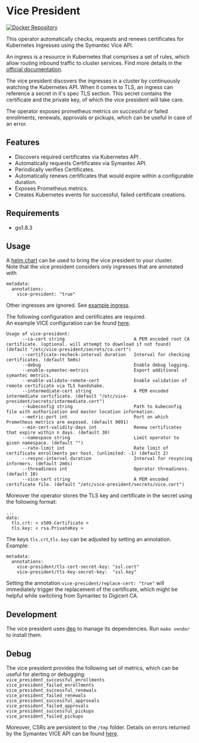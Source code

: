 # Vice President

[![Docker Repository](https://img.shields.io/docker/pulls/sapcc/vice-president.svg?maxAge=604800)](https://hub.docker.com/r/sapcc/vice-president/)

This operator automatically checks, requests and renews certificates for Kubernetes Ingresses using the Symantec Vice API.

An ingress is a resource in Kubernetes that comprises a set of rules, which allow routing inbound traffic to cluster services.
Find more details in the [official documentation](https://kubernetes.io/docs/concepts/services-networking/ingress/#what-is-ingress).

The vice president discovers the ingresses in a cluster by continuously watching the Kubernetes API. 
When it comes to TLS, an ingress can reference a secret in it's spec TLS section. 
This secret contains the certificate and the private key, of which the vice president will take care.

The operator exposes prometheus metrics on successful or failed enrollments, renewals, approvals or pickups, 
which can be useful in case of an error.

## Features

  - Discovers required certificates via Kubernetes API .
  - Automatically requests Certificates via Symantec API.
  - Periodically verifies Certificates.
  - Automatically renews certificates that would expire within a configurable duration.
  - Exposes Prometheus metrics.
  - Creates Kubernetes events for successful, failed certificate creations.

## Requirements

  - go1.8.3

## Usage

A [helm chart](https://github.com/sapcc/helm-charts/tree/master/system/kube-system/charts/vice-president/) can be used to bring the vice president to your cluster.  
Note that the vice president considers only ingresses that are annotated with 
```
metadata:
  annotations:
    vice-president: "true"
```
Other ingresses are ignored. See [example ingress](./example/vice-presidential-ingress.yaml).

The following configuration and certificates are required.  
An example VICE configuration can be found [here](./etc/vice-president/vice-president.conf). 

```
Usage of vice-president:
      --ca-cert string                          A PEM encoded root CA certificate. (optional. will attempt to download if not found) (default "/etc/vice-president/secrets/ca.cert")
      --certificate-recheck-interval duration   Interval for checking certificates. (default 5m0s)
      --debug                                   Enable debug logging.
      --enable-symantec-metrics                 Export additional symantec metrics.
      --enable-validate-remote-cert             Enable validation of remote certificate via TLS handshake.
      --intermediate-cert string                A PEM encoded intermediate certificate. (default "/etc/vice-president/secrets/intermediate.cert")
      --kubeconfig string                       Path to kubeconfig file with authorization and master location information.
      --metric-port int                         Port on which Prometheus metrics are exposed. (default 9091)
      --min-cert-validity-days int              Renew certificates that expire within n days. (default 30)
      --namespace string                        Limit operator to given namespace. (default "")
      --rate-limit int                          Rate limit of certificate enrollments per host. (unlimited: -1) (default 2)
      --resync-interval duration                Interval for resyncing informers. (default 2m0s)
      --threadiness int                         Operator threadiness. (default 10)
      --vice-cert string                        A PEM encoded certificate file. (default "/etc/vice-president/secrets/vice.cert")
```

Moreover the operator stores the TLS key and certificate in the secret using the following format:
```
...
data:
  tls.crt: < x509.Certificate >
  tls.key: < rsa.PrivateKey >
```
The keys `tls.crt`,`tls.key` can be adjusted by setting an annotation. Example:
```
metadata:
  annotations:
    vice-president/tls-cert-secret-key: "ssl.cert"
    vice-president/tls-key-secret-key:  "ssl.key"
```

Setting the annotation `vice-president/replace-cert: "true"` will immediately trigger the replacement of the certificate, 
which might be helpful while switching from Symantec to Digicert CA.  

## Development

The vice president uses [dep](https://github.com/golang/dep) to manage its dependencies. 
Run `make vendor` to install them.

## Debug

The vice president provides the following set of metrics, which can be useful for alerting or debugging:  
  `vice_president_successful_enrollments`  
  `vice_president_failed_enrollments`  
  `vice_president_successful_renewals`   
  `vice_president_failed_renewals`   
  `vice_president_successful_approvals`   
  `vice_president_failed_approvals`     
  `vice_president_successful_pickups`    
  `vice_president_failed_pickups`   

Moreover, CSRs are persistent to the `/tmp` folder. 
Details on errors returned by the Symantec VICE API can be found [here](https://support.venafi.com/hc/en-us/articles/215914347-Info-VeriSign-Symantec-MPKI-Error-Codes).

